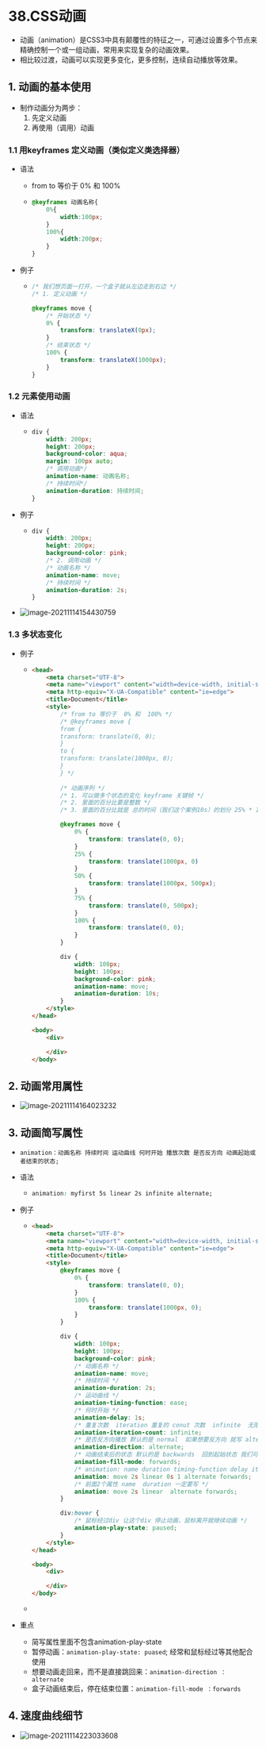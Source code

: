 # 38.CSS动画

- 动画（animation）是CSS3中具有颠覆性的特征之一，可通过设置多个节点来精确控制一个或一组动画，常用来实现复杂的动画效果。
- 相比较过渡，动画可以实现更多变化，更多控制，连续自动播放等效果。

## 1. 动画的基本使用

- 制作动画分为两步：
  1. 先定义动画
  2. 再使用（调用）动画

### 1.1 用keyframes 定义动画（类似定义类选择器）

- 语法

  - from to 等价于  0% 和  100%

  - ```css
    @keyframes 动画名称{
        0%{
            width:100px;
        }
        100%{
            width:200px;
        }
    }
    ```

- 例子

  - ```css
    /* 我们想页面一打开，一个盒子就从左边走到右边 */
    /* 1. 定义动画 */
    
    @keyframes move {
        /* 开始状态 */
        0% {
            transform: translateX(0px);
        }
        /* 结束状态 */
        100% {
            transform: translateX(1000px);
        }
    }
    ```

### 1.2 元素使用动画

- 语法

  - ```css
    div {
        width: 200px;
        height: 200px;
        background-color: aqua;
        margin: 100px auto;
        /* 调用动画*/
        animation-name: 动画名称;
        /* 持续时间*/
        animation-duration: 持续时间;
    }
    ```

- 例子

  - ```css
    div {
        width: 200px;
        height: 200px;
        background-color: pink;
        /* 2. 调用动画 */
        /* 动画名称 */
        animation-name: move;
        /* 持续时间 */
        animation-duration: 2s;
    }
    ```

- ![image-20211114154430759](https://raw.githubusercontent.com/TWDH/Leetcode-From-Zero/pictures/img/image-20211114154430759.png)

### 1.3 多状态变化

- 例子

  - ```html
    <head>
        <meta charset="UTF-8">
        <meta name="viewport" content="width=device-width, initial-scale=1.0">
        <meta http-equiv="X-UA-Compatible" content="ie=edge">
        <title>Document</title>
        <style>
            /* from to 等价于  0% 和  100% */
            /* @keyframes move {
            from {
            transform: translate(0, 0);
            }
            to {
            transform: translate(1000px, 0);
            }
            } */
            
            /* 动画序列 */
            /* 1. 可以做多个状态的变化 keyframe 关键帧 */
            /* 2. 里面的百分比要是整数 */
            /* 3. 里面的百分比就是 总的时间（我们这个案例10s）的划分 25% * 10  =  2.5s */
    
            @keyframes move {
                0% {
                    transform: translate(0, 0);
                }
                25% {
                    transform: translate(1000px, 0)
                }
                50% {
                    transform: translate(1000px, 500px);
                }
                75% {
                    transform: translate(0, 500px);
                } 
                100% {
                    transform: translate(0, 0);
                }
            }
    
            div {
                width: 100px;
                height: 100px;
                background-color: pink;
                animation-name: move;
                animation-duration: 10s;
            }
        </style>
    </head>
    
    <body>
        <div>
    
        </div>
    </body>
    ```

## 2. 动画常用属性

- ![image-20211114164023232](https://raw.githubusercontent.com/TWDH/Leetcode-From-Zero/pictures/img/image-20211114164023232.png)

## 3. 动画简写属性

- `animation：动画名称 持续时间 运动曲线 何时开始 播放次数 是否反方向 动画起始或者结束的状态;`

- 语法

  - ```css
    animation: myfirst 5s linear 2s infinite alternate;
    ```

- 例子

  - ```html
    <head>
        <meta charset="UTF-8">
        <meta name="viewport" content="width=device-width, initial-scale=1.0">
        <meta http-equiv="X-UA-Compatible" content="ie=edge">
        <title>Document</title>
        <style>
            @keyframes move {
                0% {
                    transform: translate(0, 0);
                }
                100% {
                    transform: translate(1000px, 0);
                }
            }
    
            div {
                width: 100px;
                height: 100px;
                background-color: pink;
                /* 动画名称 */
                animation-name: move;
                /* 持续时间 */
                animation-duration: 2s;
                /* 运动曲线 */
                animation-timing-function: ease;
                /* 何时开始 */
                animation-delay: 1s;
                /* 重复次数  iteration 重复的 conut 次数  infinite  无限 */
                animation-iteration-count: infinite;
                /* 是否反方向播放 默认的是 normal  如果想要反方向 就写 alternate */
                animation-direction: alternate;
                /* 动画结束后的状态 默认的是 backwards  回到起始状态 我们可以让他停留在结束状态 forwards */
                animation-fill-mode: forwards;
                /* animation: name duration timing-function delay iteration-count direction fill-mode; */
                animation: move 2s linear 0s 1 alternate forwards;
                /* 前面2个属性 name  duration 一定要写 */
                animation: move 2s linear  alternate forwards;
            }
    
            div:hover {
                /* 鼠标经过div 让这个div 停止动画，鼠标离开就继续动画 */
                animation-play-state: paused;
            }
        </style>
    </head>
    
    <body>
        <div>
    
        </div>
    </body>
    ```

  - 

- 重点

  - 简写属性里面不包含animation-play-state
  - 暂停动画：`animation-play-state: puased`; 经常和鼠标经过等其他配合使用
  - 想要动画走回来，而不是直接跳回来：`animation-direction ：alternate`
  - 盒子动画结束后，停在结束位置：`animation-fill-mode ：forwards`

##  4. 速度曲线细节

- ![image-20211114223033608](https://raw.githubusercontent.com/TWDH/Leetcode-From-Zero/pictures/img/image-20211114223033608.png)

































































